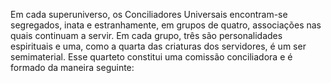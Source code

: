 ﻿Em cada superuniverso, os Conciliadores Universais encontram-se segregados, inata e estranhamente, em grupos de quatro, associações nas quais continuam a servir. Em cada grupo, três são personalidades espirituais e uma, como a quarta das criaturas dos servidores, é um ser semimaterial. Esse quarteto constitui uma comissão conciliadora e é formado da maneira seguinte: